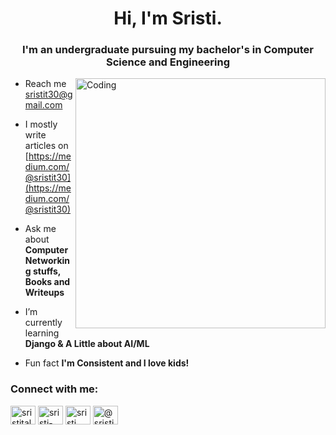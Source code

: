 <h1 align="center">Hi, I'm Sristi.</h1>
<h3 align="center">I'm an undergraduate pursuing my bachelor's in Computer Science and Engineering</h3>
<img align="right" alt="Coding" width="400" src="https://camo.githubusercontent.com/b7e84cd7df9d883ebab3618b73506c04d2b867b5249291268930f0ab1f02e2e2/68747470733a2f2f7265732e636c6f7564696e6172792e636f6d2f70726163746963616c6465762f696d6167652f66657463682f732d2d32625a496a5047432d2d2f635f6c696d6974253243665f6175746f253243666c5f70726f6772657373697665253243715f3636253243775f3838302f68747470733a2f2f6465762d746f2d75706c6f6164732e73332e616d617a6f6e6177732e636f6d2f692f64347476756b6274356d726133376376776b6c6b2e676966">


- Reach me [sristit30@gmail.com](sristit30@gmail.com)

- I mostly write articles on [https://medium.com/@sristit30](https://medium.com/@sristit30)

- Ask me about **Computer Networking stuffs, Books and Writeups**

- I’m currently learning **Django & A Little about AI/ML**

- Fun fact **I'm Consistent and I love kids!**

<h3 align="left">Connect with me:</h3>
<p align="left">
<a href="https://twitter.com/sristitalapatra" target="blank"><img align="center" src="https://raw.githubusercontent.com/rahuldkjain/github-profile-readme-generator/master/src/images/icons/Social/twitter.svg" alt="sristitalapatra" height="30" width="40" /></a>
<a href="https://linkedin.com/in/sristi-talapatra-334965205" target="blank"><img align="center" src="https://raw.githubusercontent.com/rahuldkjain/github-profile-readme-generator/master/src/images/icons/Social/linked-in-alt.svg" alt="sristi-talapatra-334965205" height="30" width="40" /></a>
<a href="https://instagram.com/sristi._.01" target="blank"><img align="center" src="https://raw.githubusercontent.com/rahuldkjain/github-profile-readme-generator/master/src/images/icons/Social/instagram.svg" alt="sristi._.01" height="30" width="40" /></a>
<a href="https://medium.com/@sristit30" target="blank"><img align="center" src="https://raw.githubusercontent.com/rahuldkjain/github-profile-readme-generator/master/src/images/icons/Social/medium.svg" alt="@sristit30" height="30" width="40" /></a>
</p>
